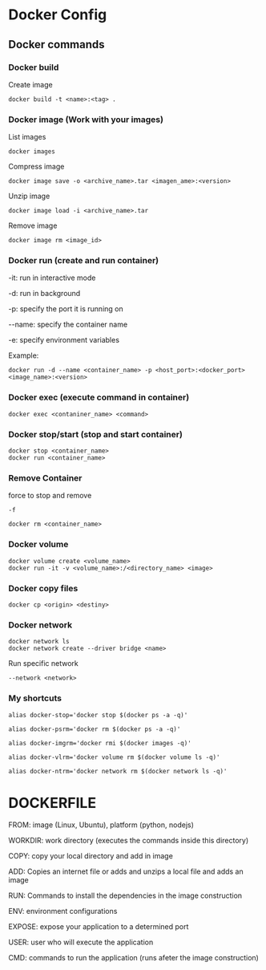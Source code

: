 # Docker Config

## Docker commands

    
### Docker build 

Create image
```pws
docker build -t <name>:<tag> .
```


### Docker image (Work with your images)
List images
```pws
docker images
```

Compress image
```psw
docker image save -o <archive_name>.tar <imagen_ame>:<version>
```

Unzip image
```pws
docker image load -i <archive_name>.tar
```

Remove image
```pws
docker image rm <image_id>
```

        
### Docker run (create and run container)
-it: run in interactive mode

-d: run in background

-p: specify the port it is running on

--name: specify the container name

-e: specify environment variables

Example:
```pws
docker run -d --name <container_name> -p <host_port>:<docker_port> <image_name>:<version>
```


### Docker exec (execute command in container)
```pws
docker exec <contaniner_name> <command>
```
        
### Docker stop/start (stop and start container)
```pws
docker stop <container_name>
docker run <container_name> 
```
### Remove Container
force to stop and remove
```pws
-f
```
```pws
docker rm <container_name>
```


### Docker volume
```pws
docker volume create <volume_name>
docker run -it -v <volume_name>:/<directory_name> <image>
```

### Docker copy files
```pws
docker cp <origin> <destiny>
```


### Docker network
```pws        
docker network ls
docker network create --driver bridge <name>
```

Run specific network
```pws
--network <network>
```


### My shortcuts
```pws
alias docker-stop='docker stop $(docker ps -a -q)'

alias docker-psrm='docker rm $(docker ps -a -q)'

alias docker-imgrm='docker rmi $(docker images -q)'

alias docker-vlrm='docker volume rm $(docker volume ls -q)'

alias docker-ntrm='docker network rm $(docker network ls -q)'
```

         
# DOCKERFILE
FROM: image (Linux, Ubuntu), platform (python, nodejs)

WORKDIR: work directory (executes the commands inside this directory)

COPY: copy your local directory and add in image

ADD: Copies an internet file or adds and unzips a local file and adds an image

RUN: Commands to install the dependencies in the image construction

ENV: environment configurations

EXPOSE: expose your application to a determined port

USER: user who will execute the application

CMD: commands to run the application (runs afeter the image construction)
